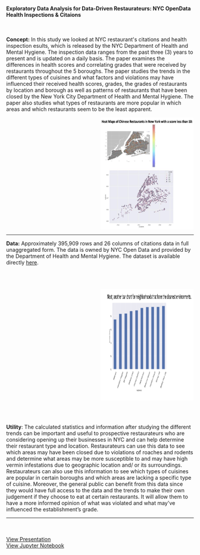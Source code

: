 #### Exploratory Data Analysis for Data-Driven Restaurateurs: NYC OpenData Health Inspections & Citaions 
<br>

**Concept:** In this study we looked at NYC restaurant's citations and health inspection esults, which is released by the NYC Department of Health and Mental Hygiene. The inspection data ranges from the past three (3) years to present and is updated on a daily basis. The paper examines the differences in health scores and correlating grades that were received by restaurants throughout the 5 boroughs. 
  The paper studies the trends in the different types of cuisines and what factors and violations may have influenced their received health scores, grades, the grades of restaurants by location and borough as well as patterns of restaurants that have been closed by the New York City Department of Health and Mental Hygiene. The paper also studies what types of restaurants are more popular in which areas and which restaurants seem to be the least apparent.

<p align="right">
<img align="center" src="images/nychealthinspectiondata1.png?raw=true" height="300" width="250"/>
  </p>

---

**Data:** Approximately 395,909 rows and 26 columns of citations data in full unaggregated form. The data is owned by NYC Open Data and provided by the Department of Health and Mental Hygiene. The dataset is available directly [here](https://data.cityofnewyork.us/Health/DOHMH-New-York-City-Restaurant-Inspection-Results/43nn-pn8j/data).

<br>
<br>
<p align="right">
<img align="center" src="images/nychealthinspectiondata2.png?raw=true" height="300" width="250"/>
  </p>
<br>
<br>

**Utility**: The calculated statistics and information after studying the different trends can be important and useful to prospective restaurateurs who are considering opening up their businesses in NYC and can help determine their restaurant type and location. Restaurateurs can use this data to see which areas may have been closed due to violations of roaches and rodents and determine what areas may be more susceptible to and may have high vermin infestations due to geographic location and/ or its surroundings. 
  Restaurateurs can also use this information to see which types of cuisines are popular in certain boroughs and which areas are lacking a specific type of cuisine. Moreover, the general public can benefit from this data since they would have full access to the data and the trends to make their own judgement if they choose to eat at certain restaurants. It will allow them to have a more informed opinion of what was violated and what may've influenced the establishment’s grade.
<br>


---

<br><br>
[View Presentation](https://github.com/zenjen-devs/zenjen-devs.github.io/blob/master/pdfs/NYCHealthInspectionsProject.pdf)
<br>
[View Jupyter Notebook](https://github.com/jenarriaz/predictive-analytics-in-python/blob/master/NYCHealthInspections.ipynb)
